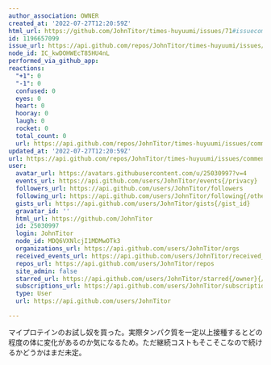 ```yaml
---
author_association: OWNER
created_at: '2022-07-27T12:20:59Z'
html_url: https://github.com/JohnTitor/times-huyuumi/issues/71#issuecomment-1196657099
id: 1196657099
issue_url: https://api.github.com/repos/JohnTitor/times-huyuumi/issues/71
node_id: IC_kwDOHWEcT85HU4nL
performed_via_github_app: 
reactions:
  "+1": 0
  "-1": 0
  confused: 0
  eyes: 0
  heart: 0
  hooray: 0
  laugh: 0
  rocket: 0
  total_count: 0
  url: https://api.github.com/repos/JohnTitor/times-huyuumi/issues/comments/1196657099/reactions
updated_at: '2022-07-27T12:20:59Z'
url: https://api.github.com/repos/JohnTitor/times-huyuumi/issues/comments/1196657099
user:
  avatar_url: https://avatars.githubusercontent.com/u/25030997?v=4
  events_url: https://api.github.com/users/JohnTitor/events{/privacy}
  followers_url: https://api.github.com/users/JohnTitor/followers
  following_url: https://api.github.com/users/JohnTitor/following{/other_user}
  gists_url: https://api.github.com/users/JohnTitor/gists{/gist_id}
  gravatar_id: ''
  html_url: https://github.com/JohnTitor
  id: 25030997
  login: JohnTitor
  node_id: MDQ6VXNlcjI1MDMwOTk3
  organizations_url: https://api.github.com/users/JohnTitor/orgs
  received_events_url: https://api.github.com/users/JohnTitor/received_events
  repos_url: https://api.github.com/users/JohnTitor/repos
  site_admin: false
  starred_url: https://api.github.com/users/JohnTitor/starred{/owner}{/repo}
  subscriptions_url: https://api.github.com/users/JohnTitor/subscriptions
  type: User
  url: https://api.github.com/users/JohnTitor

---
```

マイプロテインのお試し奴を買った。実際タンパク質を一定以上接種するとどの程度の体に変化があるのか気になるため。ただ継続コストもそこそこなので続けるかどうかはまだ未定。